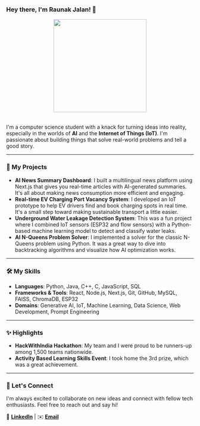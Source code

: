 ### Hey there, I'm Raunak Jalan! 👋

<div align="center">
  <img src="https://media4.giphy.com/media/v1.Y2lkPTc5MGI3NjExcXhvcmI2c2MxY3dmbjdsanBzdDQ3azhxM2ZzaTE4d2JhNGQ4d2RqbiZlcD12MV9pbnRlcm5hbF9naWZfYnlfaWQmY3Q9Zw/ASd0Ukj0y3qMM/giphy.gif"A coding wizard typing on a laptop" width="250" />
</div>

<br>

I'm a computer science student with a knack for turning ideas into reality, especially in the worlds of **AI** and the **Internet of Things (IoT)**. I'm passionate about building things that solve real-world problems and tell a good story.

---

### 🚀 My Projects

* **AI News Summary Dashboard**: I built a multilingual news platform using Next.js that gives you real-time articles with AI-generated summaries. It's all about making news consumption more efficient and engaging.
* **Real-time EV Charging Port Vacancy System**: I developed an IoT prototype to help EV drivers find and book charging spots in real time. It's a small step toward making sustainable transport a little easier.
* **Underground Water Leakage Detection System**: This was a fun project where I combined IoT sensors (ESP32 and flow sensors) with a Python-based machine learning model to detect and classify water leaks.
* **AI N-Queens Problem Solver**: I implemented a solver for the classic N-Queens problem using Python. It was a great way to dive into backtracking algorithms and visualize how AI optimization works.

---

### 🛠️ My Skills

* **Languages**: Python, Java, C++, C, JavaScript, SQL
* **Frameworks & Tools**: React, Node.js, Next.js, Git, GitHub, MySQL, FAISS, ChromaDB, ESP32
* **Domains**: Generative AI, IoT, Machine Learning, Data Science, Web Development, Prompt Engineering

---

### ✨ Highlights

* **HackWithIndia Hackathon**: My team and I were proud to be runners-up among 1,500 teams nationwide.
* **Activity Based Learning Skills Event**: I took home the 3rd prize, which was a great achievement.

---

### 🤝 Let's Connect

I'm always excited to collaborate on new ideas and connect with fellow tech enthusiasts. Feel free to reach out and say hi!

🔗 **[LinkedIn](https://www.linkedin.com/in/jalan-raunak/)** | ✉️ **[Email](jalan.raunak@outlook.com)**
